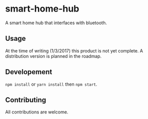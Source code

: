 # smart-home-hub

A smart home hub that interfaces with bluetooth.

## Usage

At the time of writing (1/3/2017) this product is not yet complete. A distribution version is planned in the roadmap.

## Developement

`npm install` or `yarn install` then `npm start`.

## Contributing

All contributions are welcome.
